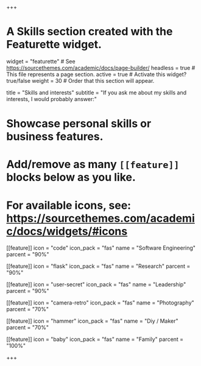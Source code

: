 +++
# A Skills section created with the Featurette widget.
widget = "featurette"  # See https://sourcethemes.com/academic/docs/page-builder/
headless = true  # This file represents a page section.
active = true  # Activate this widget? true/false
weight = 30  # Order that this section will appear.

title = "Skills and interests"
subtitle = "If you ask me about my skills and interests, I would probably answer:"

# Showcase personal skills or business features.
# 
# Add/remove as many `[[feature]]` blocks below as you like.
# 
# For available icons, see: https://sourcethemes.com/academic/docs/widgets/#icons

[[feature]]
  icon = "code"
  icon_pack = "fas"
  name = "Software Engineering"
  parcent = "90%"
  
[[feature]]
  icon = "flask"
  icon_pack = "fas"
  name = "Research"
  parcent = "90%"

[[feature]]
  icon = "user-secret"
  icon_pack = "fas"
  name = "Leadership"
  parcent = "90%"  
  
[[feature]]
  icon = "camera-retro"
  icon_pack = "fas"
  name = "Photography"
  parcent = "70%"

[[feature]]
  icon = "hammer"
  icon_pack = "fas"
  name = "Diy / Maker"
  parcent = "70%"

[[feature]]
  icon = "baby"
  icon_pack = "fas"
  name = "Family"
  parcent = "100%"

+++
